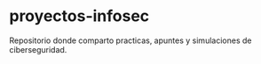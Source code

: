 # proyectos-infosec
Repositorio donde comparto practicas, apuntes y simulaciones de ciberseguridad.
